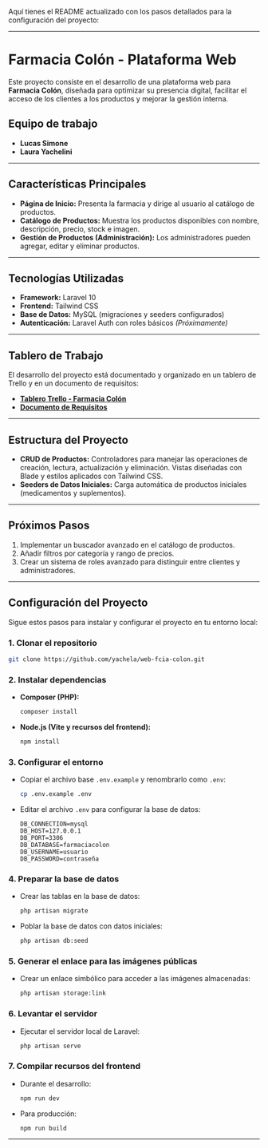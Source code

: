 Aquí tienes el README actualizado con los pasos detallados para la configuración del proyecto:

---

# Farmacia Colón - Plataforma Web
Este proyecto consiste en el desarrollo de una plataforma web para **Farmacia Colón**, diseñada para optimizar su presencia digital, facilitar el acceso de los clientes a los productos y mejorar la gestión interna.

## Equipo de trabajo ##
- **Lucas Simone**
- **Laura Yachelini**

---

## Características Principales
- **Página de Inicio:** Presenta la farmacia y dirige al usuario al catálogo de productos.
- **Catálogo de Productos:** Muestra los productos disponibles con nombre, descripción, precio, stock e imagen.
- **Gestión de Productos (Administración):** Los administradores pueden agregar, editar y eliminar productos.

---

## Tecnologías Utilizadas
- **Framework:** Laravel 10
- **Frontend:** Tailwind CSS
- **Base de Datos:** MySQL (migraciones y seeders configurados)
- **Autenticación:** Laravel Auth con roles básicos *(Próximamente)*

---

## Tablero de Trabajo
El desarrollo del proyecto está documentado y organizado en un tablero de Trello y en un documento de requisitos:
- [**Tablero Trello - Farmacia Colón**](https://trello.com/b/bP60LwF1/web-farmacia-colon)
- [**Documento de Requisitos**](https://www.canva.com/design/DAGXVRh7c9E/Lqyohn8cfEeXy7i6yMqsCA/view?utm_content=DAGXVRh7c9E&utm_campaign=designshare&utm_medium=link&utm_source=editor)

---

## Estructura del Proyecto
- **CRUD de Productos:** Controladores para manejar las operaciones de creación, lectura, actualización y eliminación. Vistas diseñadas con Blade y estilos aplicados con Tailwind CSS.
- **Seeders de Datos Iniciales:** Carga automática de productos iniciales (medicamentos y suplementos).

---

## Próximos Pasos
1. Implementar un buscador avanzado en el catálogo de productos.
2. Añadir filtros por categoría y rango de precios.
3. Crear un sistema de roles avanzado para distinguir entre clientes y administradores.

---

## **Configuración del Proyecto**

Sigue estos pasos para instalar y configurar el proyecto en tu entorno local:

### **1. Clonar el repositorio**
```bash
git clone https://github.com/yachela/web-fcia-colon.git
```

### **2. Instalar dependencias**
- **Composer (PHP):**
  ```bash
  composer install
  ```
- **Node.js (Vite y recursos del frontend):**
  ```bash
  npm install
  ```

### **3. Configurar el entorno**
- Copiar el archivo base `.env.example` y renombrarlo como `.env`:
  ```bash
  cp .env.example .env
  ```
- Editar el archivo `.env` para configurar la base de datos:
  ```env
  DB_CONNECTION=mysql
  DB_HOST=127.0.0.1
  DB_PORT=3306
  DB_DATABASE=farmaciacolon
  DB_USERNAME=usuario
  DB_PASSWORD=contraseña
  ```

### **4. Preparar la base de datos**
- Crear las tablas en la base de datos:
  ```bash
  php artisan migrate
  ```
- Poblar la base de datos con datos iniciales:
  ```bash
  php artisan db:seed
  ```

### **5. Generar el enlace para las imágenes públicas**
- Crear un enlace simbólico para acceder a las imágenes almacenadas:
  ```bash
  php artisan storage:link
  ```

### **6. Levantar el servidor**
- Ejecutar el servidor local de Laravel:
  ```bash
  php artisan serve
  ```

### **7. Compilar recursos del frontend**
- Durante el desarrollo:
  ```bash
  npm run dev
  ```
- Para producción:
  ```bash
  npm run build
  ```

---

